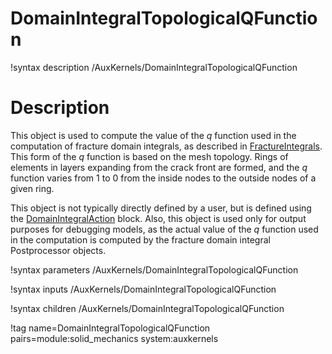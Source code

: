 # DomainIntegralTopologicalQFunction

!syntax description /AuxKernels/DomainIntegralTopologicalQFunction

# Description

This object is used to compute the value of the $q$ function used in the computation of fracture domain integrals, as described in [FractureIntegrals](/FractureIntegrals.md). This form of the $q$ function is based on the mesh topology. Rings of elements in layers expanding from the crack front are formed, and the $q$ function varies from 1 to 0 from the inside nodes to the outside nodes of a given ring.

This object is not typically directly defined by a user, but is defined using the [DomainIntegralAction](/DomainIntegralAction.md) block. Also, this object is used only for output purposes for debugging models, as the actual value of the $q$ function used in the computation is computed by the fracture domain integral Postprocessor objects.

!syntax parameters /AuxKernels/DomainIntegralTopologicalQFunction

!syntax inputs /AuxKernels/DomainIntegralTopologicalQFunction

!syntax children /AuxKernels/DomainIntegralTopologicalQFunction

!tag name=DomainIntegralTopologicalQFunction pairs=module:solid_mechanics system:auxkernels
